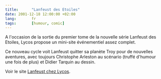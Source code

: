```yaml
---
title:      "Lanfeust des Etoiles"
date: 2001-12-18 12:00:00 +02:00
lang:       fr
tags:       [humour, comic]
---
```


A l'occasion de la sortie du premier tome de la nouvelle série Lanfeust des Etoiles, Lycos propose un mini-site événementiel assez complet.

Ce nouveau cycle voit Lanfeust quitter sa planète Troy pour de nouvelles aventures, avec toujours Christophe Arleston au scénario (truffé d'humour une fois de plus) et Didier Tarquin au dessin.

Voir le site [Lanfeust chez Lycos](http://www.lycos.fr/webguides/divertissement/evenement/lanfeust/).
